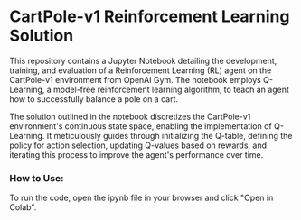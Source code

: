 # CartPole-v1 Reinforcement Learning Solution

This repository contains a Jupyter Notebook detailing the development, training, and evaluation of a Reinforcement Learning (RL) agent on the CartPole-v1 environment from OpenAI Gym. The notebook employs Q-Learning, a model-free reinforcement learning algorithm, to teach an agent how to successfully balance a pole on a cart.

The solution outlined in the notebook discretizes the CartPole-v1 environment's continuous state space, enabling the implementation of Q-Learning. It meticulously guides through initializing the Q-table, defining the policy for action selection, updating Q-values based on rewards, and iterating this process to improve the agent's performance over time.

### How to Use:

To run the code, open the ipynb file in your browser and click "Open in Colab".


